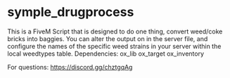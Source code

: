 # symple_drugprocess
This is a FiveM Script that is designed to do one thing, convert weed/coke bricks into baggies. You can alter the output on in the server file, and configure the names of the specific weed strains in your server within the local weedtypes table. 
Dependencies:
ox_lib
ox_target
ox_inventory

For questions: https://discord.gg/chztgqAg
